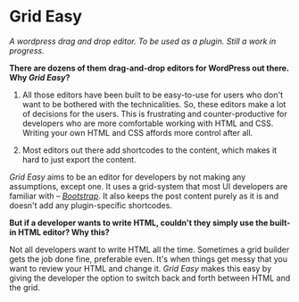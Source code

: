 # Grid Easy
_A wordpress drag and drop editor. To be used as a plugin. Still a work in progress._

**There are dozens of them drag-and-drop editors for WordPress out there. Why _Grid Easy_?**

1. All those editors have been built to be easy-to-use for users who don't want to be bothered with the technicalities. So, these editors make a lot of decisions for the users. This is frustrating and counter-productive for developers who are more comfortable working with HTML and CSS. Writing your own HTML and CSS affords more control after all.

2. Most editors out there add shortcodes to the content, which makes it hard to just export the content.

_Grid Easy_ aims to be an editor for developers by not making any assumptions, except one. It uses a grid-system that most UI developers are familiar with – _[Bootstrap](https://getbootstrap.com/docs/3.3/css/#grid)_. It also keeps the post content purely as it is and doesn't add any plugin-specific shortcodes.

**But if a developer wants to write HTML, couldn't they simply use the built-in HTML editor? Why this?**

Not all developers want to write HTML all the time. Sometimes a grid builder gets the job done fine, preferable even. It's when things get messy that you want to review your HTML and change it. _Grid Easy_ makes this easy by giving the developer the option to switch back and forth between HTML and the grid.




